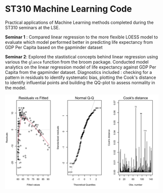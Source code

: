# ST310 Machine Learning Code

Practical applications of Machine Learning methods completed during the ST310 seminars at the LSE.

**Seminar 1** : Compared linear regression to the more flexible LOESS model to evaluate which model performed better in predicting life expectancy from GDP Per Capita based on the gapminder dataset

**Seminar 2**: Explored the stastistical concepts behind linear regression using various the ```glance``` function from the broom package. Conducted model analytics on the linear regression model of life expectancy against GDP Per Capita from the gapminder dataset. Diagnostics included : checking for a pattern in residuals to identify systematic bias, plotting the Cook's distance to identify influential points and building the QQ-plot to assess normality in the model.


![alt text](<000007.png>)
